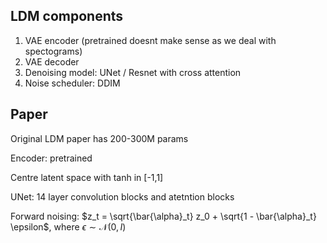 ## LDM components

1. VAE encoder (pretrained doesnt make sense as we deal with spectograms)
2. VAE decoder 
3. Denoising model: UNet / Resnet with cross attention
4. Noise scheduler: DDIM


## Paper

Original LDM paper has 200-300M params

Encoder: pretrained

Centre latent space with tanh in [-1,1]

UNet:  14 layer convolution blocks and atetntion blocks 

Forward noising: $z_t = \sqrt{\bar{\alpha}_t} z_0 + \sqrt{1 - \bar{\alpha}_t} \epsilon$, where $\epsilon \sim \mathcal{N}(0, I)$